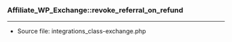 ### Affiliate_WP_Exchange::revoke_referral_on_refund

----

- Source file: integrations_class-exchange.php